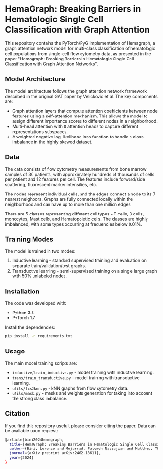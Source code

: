 # HemaGraph: Breaking Barriers in Hematologic Single Cell Classification with Graph Attention

This repository contains the PyTorch/PyG implementation of Hemagraph, a graph attention network model for multi-class classification of hematologic cell populations from single-cell flow cytometry data, as presented in the paper "Hemagraph: Breaking Barriers in Hematologic Single Cell Classification with Graph Attention Networks".

## Model Architecture

The model architecture follows the graph attention network framework described in the original GAT paper by Velickovic et al. The key components are:

- Graph attention layers that compute attention coefficients between node features using a self-attention mechanism. This allows the model to assign different importance scores to different nodes in a neighborhood.
- Multi-head attention with 8 attention heads to capture different representations subspaces.
- A weighted negative log-likelihood loss function to handle a class imbalance in the highly skewed dataset.

## Data

The data consists of flow cytometry measurements from bone marrow samples of 30 patients, with approximately hundreds of thousands of cells per patient and 12 features per cell. The features include forward/side scattering, fluorescent marker intensities, etc.

The nodes represent individual cells, and the edges connect a node to its 7 nearest neighbors. Graphs are fully connected locally within the neighborhood and can have up to more than one million edges.

There are 5 classes representing different cell types - T cells, B cells, monocytes, Mast cells, and Hematopoietic cells. The classes are highly imbalanced, with some types occurring at frequencies below 0.01%.

## Training Modes

The model is trained in two modes:

1. Inductive learning - standard supervised training and evaluation on separate train/validation/test graphs.
2. Transductive learning - semi-supervised training on a single large graph with 50% unlabeled nodes.

## Installation

The code was developed with:

- Python 3.8
- PyTorch 1.7

Install the dependencies:

```bash
pip install -r requirements.txt
```

## Usage

The main model training scripts are:

- `inductive/train_inductive.py` - model training with inductive learning.
- `trans/train_transductive.py` - model training with transductive learning.
- `utils/fcs2knn.py` - kNN graphs from flow cytometry data.
- `utils/mask.py` - masks and weights generation for taking into account the strong class imbalance.

## Citation

If you find this repository useful, please consider citing the paper. Data can be available upon request:

```bash
@article{bini2024hemagraph,
  title={HemaGraph: Breaking Barriers in Hematologic Single Cell Classification with Graph Attention},
  author={Bini, Lorenzo and Mojarrad, Fatemeh Nassajian and Matthes, Thomas and Marchand-Maillet, St{\'e}phane},
  journal={arXiv preprint arXiv:2402.18611},
  year={2024}
}
```
